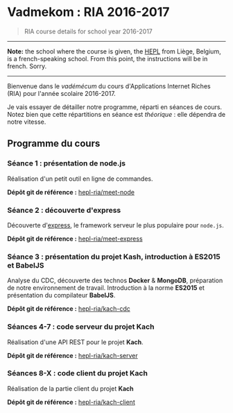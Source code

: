 # Vadmekom : RIA 2016-2017

> RIA course details for school year 2016-2017

* * *

**Note:** the school where the course is given, the [HEPL](http://www.provincedeliege.be/hauteecole) from Liège, Belgium, is a french-speaking school. From this point, the instructions will be in french. Sorry.

* * *

Bienvenue dans le _vadémécum_ du cours d'Applications Internet Riches (RIA) pour l'année scolaire 2016-2017.

Je vais essayer de détailler notre programme, réparti en séances de cours. Notez bien que cette répartitions en séance est _théorique_ : elle dépendra de notre vitesse.

## Programme du cours

### Séance 1 : présentation de node.js

Réalisation d'un petit outil en ligne de commandes.

**Dépôt git de référence :** [hepl-ria/meet-node](https://github.com/hepl-ria/meet-node)

### Séance 2 : découverte d'express

Découverte d'[express](http://expressjs.com), le framework serveur le plus populaire pour `node.js`.

**Dépôt git de référence :** [hepl-ria/meet-express](https://github.com/hepl-ria/meet-express)

### Séance 3 : présentation du projet Kash, introduction à ES2015 et BabelJS

Analyse du CDC, découverte des technos **Docker** & **MongoDB**, préparation de notre environnement de travail. Introduction à la norme **ES2015** et présentation du compilateur **BabelJS**.

**Dépôt git de référence :** [hepl-ria/kach-cdc](https://github.com/hepl-ria/kach-cdc)

### Séances 4-7 : code serveur du projet Kach

Réalisation d'une API REST pour le projet **Kach**.

**Dépôt git de référence :** [hepl-ria/kach-server](https://github.com/hepl-ria/kach-server)

### Séances 8-X : code client du projet Kach

Réalisation de la partie client du projet **Kach**

**Dépôt git de référence :** [hepl-ria/kach-client](https://github.com/hepl-ria/kach-client)